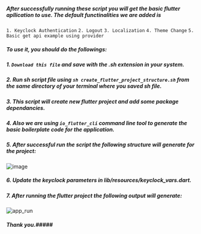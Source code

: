 ##### After successfully running these script you will get the basic flutter apllication to use. The default functinalities we are added is

`1. Keyclock Authentication`
`2. Logout`
`3. Localization`
`4. Theme Change`
`5. Basic get api example using provider`



##### To use it, you should do the followings:

##### 1. `Download this file` and save with the .sh extension in your system.

##### 2. Run sh script file using `sh create_flutter_project_structure.sh` from the same directory of your terminal where you saved sh file.

##### 3. This script will create new flutter project and add some package dependancies.

##### 4. Also we are using `io_flutter_cli` command line tool to generate the basic boilerplate code for the application.

##### 5. After successful run the script the following structure will generate for the project:

![image](https://user-images.githubusercontent.com/106060767/211762175-ceef353d-b152-4dc8-976e-186f445a3a03.png)

##### 6. Update the keyclock parameters in lib/resources/keyclock_vars.dart.

##### 7. After running the flutter project the following output will generate:

![app_run](https://user-images.githubusercontent.com/106060767/213652411-c625beec-2afa-4237-b2c3-fc8d192655d2.png)

##### Thank you.#####
